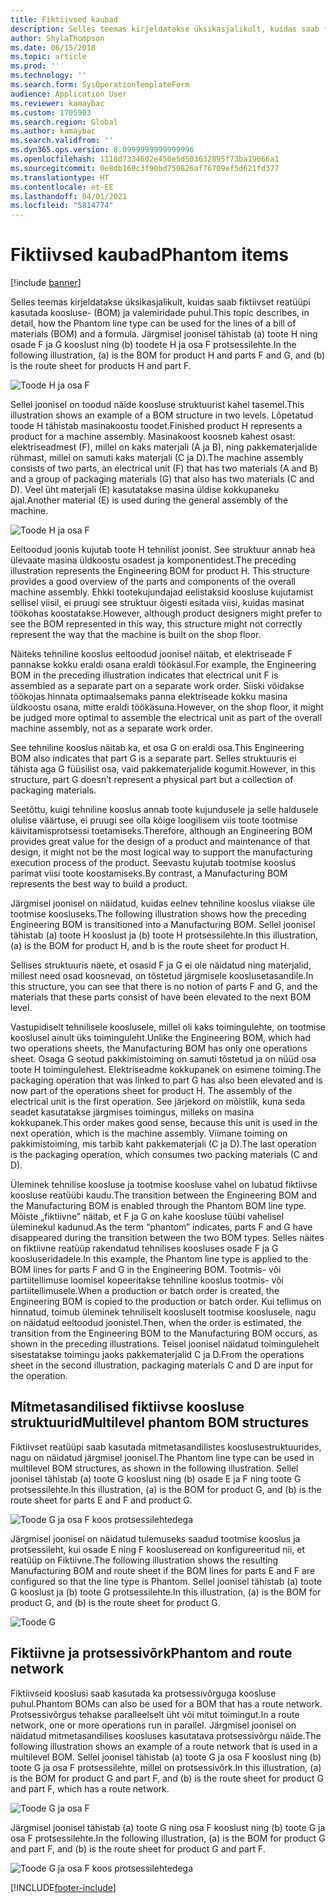 ```yaml
---
title: Fiktiivsed kaubad
description: Selles teemas kirjeldatakse üksikasjalikult, kuidas saab fiktiivset reatüüpi kasutada koosluse- ja valemiridade puhul rakenduses Dynamics 365 Supply Chain Management.
author: ShylaThompson
ms.date: 06/15/2018
ms.topic: article
ms.prod: ''
ms.technology: ''
ms.search.form: SysOperationTemplateForm
audience: Application User
ms.reviewer: kamaybac
ms.custom: 1705903
ms.search.region: Global
ms.author: kamaybac
ms.search.validfrom: ''
ms.dyn365.ops.version: 8.0999999999999996
ms.openlocfilehash: 1118d7334602e450e5d503632895f73ba19066a1
ms.sourcegitcommit: 0e8db169c3f90bd750826af76709ef5d621fd377
ms.translationtype: HT
ms.contentlocale: et-EE
ms.lasthandoff: 04/01/2021
ms.locfileid: "5814774"
---
```

# <a name="phantom-items"></a><span data-ttu-id="cbd7d-103">Fiktiivsed kaubad</span><span class="sxs-lookup"><span data-stu-id="cbd7d-103">Phantom items</span></span>

[!include [banner](../includes/banner.md)]

<span data-ttu-id="cbd7d-104">Selles teemas kirjeldatakse üksikasjalikult, kuidas saab fiktiivset reatüüpi kasutada koosluse- (BOM) ja valemiridade puhul.</span><span class="sxs-lookup"><span data-stu-id="cbd7d-104">This topic describes, in detail, how the Phantom line type can be used for the lines of a bill of materials (BOM) and a formula.</span></span> <span data-ttu-id="cbd7d-105">Järgmisel joonisel tähistab (a) toote H ning osade F ja G kooslust ning (b) toodete H ja osa F protsessilehte.</span><span class="sxs-lookup"><span data-stu-id="cbd7d-105">In the following illustration, (a) is the BOM for product H and parts F and G, and (b) is the route sheet for products H and part F.</span></span>

![Toode H ja osa F](media/product-H-part-F.png)


<span data-ttu-id="cbd7d-107">Sellel joonisel on toodud näide koosluse struktuurist kahel tasemel.</span><span class="sxs-lookup"><span data-stu-id="cbd7d-107">This illustration shows an example of a BOM structure in two levels.</span></span> <span data-ttu-id="cbd7d-108">Lõpetatud toode H tähistab masinakoostu toodet.</span><span class="sxs-lookup"><span data-stu-id="cbd7d-108">Finished product H represents a product for a machine assembly.</span></span> <span data-ttu-id="cbd7d-109">Masinakoost koosneb kahest osast: elektriseadmest (F), millel on kaks materjali (A ja B), ning pakkematerjalide rühmast, millel on samuti kaks materjali (C ja D).</span><span class="sxs-lookup"><span data-stu-id="cbd7d-109">The machine assembly consists of two parts, an electrical unit (F) that has two materials (A and B) and a group of packaging materials (G) that also has two materials (C and D).</span></span> <span data-ttu-id="cbd7d-110">Veel üht materjali (E) kasutatakse masina üldise kokkupaneku ajal.</span><span class="sxs-lookup"><span data-stu-id="cbd7d-110">Another material (E) is used during the general assembly of the machine.</span></span>

![Toode H ja osa F](media/product-H-part-B.png)

<span data-ttu-id="cbd7d-112">Eeltoodud joonis kujutab toote H tehnilist joonist. See struktuur annab hea ülevaate masina üldkoostu osadest ja komponentidest.</span><span class="sxs-lookup"><span data-stu-id="cbd7d-112">The preceding illustration represents the Engineering BOM for product H. This structure provides a good overview of the parts and components of the overall machine assembly.</span></span> <span data-ttu-id="cbd7d-113">Ehkki tootekujundajad eelistaksid koosluse kujutamist sellisel viisil, ei pruugi see struktuur õigesti esitada viisi, kuidas masinat töökohas koostatakse.</span><span class="sxs-lookup"><span data-stu-id="cbd7d-113">However, although product designers might prefer to see the BOM represented in this way, this structure might not correctly represent the way that the machine is built on the shop floor.</span></span> 

<span data-ttu-id="cbd7d-114">Näiteks tehniline kooslus eeltoodud joonisel näitab, et elektriseade F pannakse kokku eraldi osana eraldi töökäsul.</span><span class="sxs-lookup"><span data-stu-id="cbd7d-114">For example, the Engineering BOM in the preceding illustration indicates that electrical unit F is assembled as a separate part on a separate work order.</span></span> <span data-ttu-id="cbd7d-115">Siiski võidakse töökojas hinnata optimaalsemaks panna elektriseade kokku masina üldkoostu osana, mitte eraldi töökäsuna.</span><span class="sxs-lookup"><span data-stu-id="cbd7d-115">However, on the shop floor, it might be judged more optimal to assemble the electrical unit as part of the overall machine assembly, not as a separate work order.</span></span>

<span data-ttu-id="cbd7d-116">See tehniline kooslus näitab ka, et osa G on eraldi osa.</span><span class="sxs-lookup"><span data-stu-id="cbd7d-116">This Engineering BOM also indicates that part G is a separate part.</span></span> <span data-ttu-id="cbd7d-117">Selles struktuuris ei tähista aga G füüsilist osa, vaid pakkematerjalide kogumit.</span><span class="sxs-lookup"><span data-stu-id="cbd7d-117">However, in this structure, part G doesn’t represent a physical part but a collection of packaging materials.</span></span> 

<span data-ttu-id="cbd7d-118">Seetõttu, kuigi tehniline kooslus annab toote kujundusele ja selle haldusele olulise väärtuse, ei pruugi see olla kõige loogilisem viis toote tootmise käivitamisprotsessi toetamiseks.</span><span class="sxs-lookup"><span data-stu-id="cbd7d-118">Therefore, although an Engineering BOM provides great value for the design of a product and maintenance of that design, it might not be the most logical way to support the manufacturing execution process of the product.</span></span> <span data-ttu-id="cbd7d-119">Seevastu kujutab tootmise kooslus parimat viisi toote koostamiseks.</span><span class="sxs-lookup"><span data-stu-id="cbd7d-119">By contrast, a Manufacturing BOM represents the best way to build a product.</span></span>

<span data-ttu-id="cbd7d-120">Järgmisel joonisel on näidatud, kuidas eelnev tehniline kooslus viiakse üle tootmise koosluseks.</span><span class="sxs-lookup"><span data-stu-id="cbd7d-120">The following illustration shows how the preceding Engineering BOM is transitioned into a Manufacturing BOM.</span></span> <span data-ttu-id="cbd7d-121">Sellel joonisel tähistab (a) toote H kooslust ja (b) toote H protsessilehte.</span><span class="sxs-lookup"><span data-stu-id="cbd7d-121">In this illustration, (a) is the BOM for product H, and b is the route sheet for product H.</span></span>

<span data-ttu-id="cbd7d-122">Sellises struktuuris näete, et osasid F ja G ei ole näidatud ning materjalid, millest need osad koosnevad, on tõstetud järgmisele kooslusetasandile.</span><span class="sxs-lookup"><span data-stu-id="cbd7d-122">In this structure, you can see that there is no notion of parts F and G, and the materials that these parts consist of have been elevated to the next BOM level.</span></span> 

<span data-ttu-id="cbd7d-123">Vastupidiselt tehnilisele kooslusele, millel oli kaks toimingulehte, on tootmise kooslusel ainult üks toiminguleht.</span><span class="sxs-lookup"><span data-stu-id="cbd7d-123">Unlike the Engineering BOM, which had two operations sheets, the Manufacturing BOM has only one operations sheet.</span></span> <span data-ttu-id="cbd7d-124">Osaga G seotud pakkimistoiming on samuti tõstetud ja on nüüd osa toote H toimingulehest. Elektriseadme kokkupanek on esimene toiming.</span><span class="sxs-lookup"><span data-stu-id="cbd7d-124">The packaging operation that was linked to part G has also been elevated and is now part of the operations sheet for product H. The assembly of the electrical unit is the first operation.</span></span> <span data-ttu-id="cbd7d-125">See järjekord on mõistlik, kuna seda seadet kasutatakse järgmises toimingus, milleks on masina kokkupanek.</span><span class="sxs-lookup"><span data-stu-id="cbd7d-125">This order makes good sense, because this unit is used in the next operation, which is the machine assembly.</span></span> <span data-ttu-id="cbd7d-126">Viimane toiming on pakkimistoiming, mis tarbib kaht pakkematerjali (C ja D).</span><span class="sxs-lookup"><span data-stu-id="cbd7d-126">The last operation is the packaging operation, which consumes two packing materials (C and D).</span></span>

<span data-ttu-id="cbd7d-127">Üleminek tehnilise koosluse ja tootmise koosluse vahel on lubatud fiktiivse koosluse reatüübi kaudu.</span><span class="sxs-lookup"><span data-stu-id="cbd7d-127">The transition between the Engineering BOM and the Manufacturing BOM is enabled through the Phantom BOM line type.</span></span> <span data-ttu-id="cbd7d-128">Mõiste „fiktiivne” näitab, et F ja G on kahe koosluse tüübi vahelisel üleminekul kadunud.</span><span class="sxs-lookup"><span data-stu-id="cbd7d-128">As the term “phantom” indicates, parts F and G have disappeared during the transition between the two BOM types.</span></span> <span data-ttu-id="cbd7d-129">Selles näites on fiktiivne reatüüp rakendatud tehnilises koosluses osade F ja G koosluseridadele.</span><span class="sxs-lookup"><span data-stu-id="cbd7d-129">In this example, the Phantom line type is applied to the BOM lines for parts F and G in the Engineering BOM.</span></span> <span data-ttu-id="cbd7d-130">Tootmis- või partiitellimuse loomisel kopeeritakse tehniline kooslus tootmis- või partiitellimusele.</span><span class="sxs-lookup"><span data-stu-id="cbd7d-130">When a production or batch order is created, the Engineering BOM is copied to the production or batch order.</span></span> <span data-ttu-id="cbd7d-131">Kui tellimus on hinnatud, toimub üleminek tehniliselt koosluselt tootmise kooslusele, nagu on näidatud eeltoodud joonistel.</span><span class="sxs-lookup"><span data-stu-id="cbd7d-131">Then, when the order is estimated, the transition from the Engineering BOM to the Manufacturing BOM occurs, as shown in the preceding illustrations.</span></span> <span data-ttu-id="cbd7d-132">Teisel joonisel näidatud toimingulehelt sisestatakse toimingu jaoks pakkematerjalid C ja D.</span><span class="sxs-lookup"><span data-stu-id="cbd7d-132">From the operations sheet in the second illustration, packaging materials C and D are input for the operation.</span></span> 

## <a name="multilevel-phantom-bom-structures"></a><span data-ttu-id="cbd7d-133">Mitmetasandilised fiktiivse koosluse struktuurid</span><span class="sxs-lookup"><span data-stu-id="cbd7d-133">Multilevel phantom BOM structures</span></span>
<span data-ttu-id="cbd7d-134">Fiktiivset reatüüpi saab kasutada mitmetasandilistes kooslusestruktuurides, nagu on näidatud järgmisel joonisel.</span><span class="sxs-lookup"><span data-stu-id="cbd7d-134">The Phantom line type can be used in multilevel BOM structures, as shown in the following illustration.</span></span> <span data-ttu-id="cbd7d-135">Sellel joonisel tähistab (a) toote G kooslust ning (b) osade E ja F ning toote G protsessilehte.</span><span class="sxs-lookup"><span data-stu-id="cbd7d-135">In this illustration, (a) is the BOM for product G, and (b) is the route sheet for parts E and F and product G.</span></span> 

![Toode G ja osa F koos protsessilehtedega](media/product-G-route-sheet-G.png)


<span data-ttu-id="cbd7d-137">Järgmisel joonisel on näidatud tulemuseks saadud tootmise kooslus ja protsessileht, kui osade E ning F koosluseread on konfigureeritud nii, et reatüüp on Fiktiivne.</span><span class="sxs-lookup"><span data-stu-id="cbd7d-137">The following illustration shows the resulting Manufacturing BOM and route sheet if the BOM lines for parts E and F are configured so that the line type is Phantom.</span></span> <span data-ttu-id="cbd7d-138">Sellel joonisel tähistab (a) toote G kooslust ja (b) toote G protsessilehte.</span><span class="sxs-lookup"><span data-stu-id="cbd7d-138">In this illustration, (a) is the BOM for product G, and (b) is the route sheet for product G.</span></span>

![Toode G](media/product-G.png)


## <a name="phantom-and-route-network"></a><span data-ttu-id="cbd7d-140">Fiktiivne ja protsessivõrk</span><span class="sxs-lookup"><span data-stu-id="cbd7d-140">Phantom and route network</span></span>
<span data-ttu-id="cbd7d-141">Fiktiivseid kooslusi saab kasutada ka protsessivõrguga koosluse puhul.</span><span class="sxs-lookup"><span data-stu-id="cbd7d-141">Phantom BOMs can also be used for a BOM that has a route network.</span></span> <span data-ttu-id="cbd7d-142">Protsessivõrgus tehakse paralleelselt üht või mitut toimingut.</span><span class="sxs-lookup"><span data-stu-id="cbd7d-142">In a route network, one or more operations run in parallel.</span></span> <span data-ttu-id="cbd7d-143">Järgmisel joonisel on näidatud mitmetasandilises koosluses kasutatava protsessivõrgu näide.</span><span class="sxs-lookup"><span data-stu-id="cbd7d-143">The following illustration shows an example of a route network that is used in a multilevel BOM.</span></span> <span data-ttu-id="cbd7d-144">Sellel joonisel tähistab (a) toote G ja osa F kooslust ning (b) toote G ja osa F protsessilehte, millel on protsessivõrk.</span><span class="sxs-lookup"><span data-stu-id="cbd7d-144">In this illustration, (a) is the BOM for product G and part F, and (b) is the route sheet for product G and part F, which has a route network.</span></span>

![Toode G ja osa F](media/product-G-part-F.png)


<span data-ttu-id="cbd7d-146">Järgmisel joonisel tähistab (a) toote G ning osa F kooslust ning (b) toote G ja osa F protsessilehte.</span><span class="sxs-lookup"><span data-stu-id="cbd7d-146">In the following illustration, (a) is the BOM for product G and part F, and (b) is the route sheet for product G and part F.</span></span>

![Toode G ja osa F koos protsessilehtedega](media/product-G-part-F-with-route-sheet.png)


[!INCLUDE[footer-include](../../includes/footer-banner.md)]